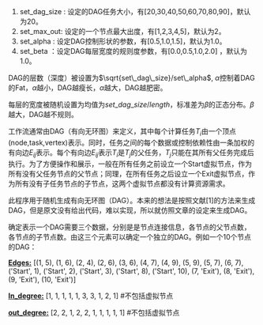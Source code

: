 1. set_dag_size : 设定的DAG任务大小，有[20,30,40,50,60,70,80,90]，默认为20。
2. set_max_out: 设定的一个节点最大出度，有[1,2,3,4,5]，默认为2。
3. set_alpha : 设定DAG控制形状的参数，有[0.5,1.0,1.5]，默认为1.0。
4. set_beta ：设定DAG每层宽度的规则度参数，有[0.0,0.5,1.0,2.0] ，默认为1.0。

DAG的层数（深度）被设置为$\sqrt{set\_dag\_size}/set\_alpha$, $\alpha$控制着DAG的Fat，$\alpha$越小，DAG越瘦长，$\alpha$越大，DAG越肥密。


每层的宽度被随机设置为均值为$set\_dag\_size/length$，标准差为$\beta$的正态分布。$\beta$越大，DAG越不规则。

工作流通常由DAG（有向无环图）来定义，其中每个计算任务$T_i$由一个顶点(node,task,vertex)表示。同时，任务之间的每个数据或控制依赖性由一条加权的有向边$E_{ij}$表示。每个有向边$E_{ij}$表示$T_i$是$T_j$的父任务，$T_j$只能在其所有父任务完成后执行。为了方便操作和展示，一般在所有任务之前设立一个Start虚拟节点，作为所有没有父任务节点的父节点；同理，在所有任务之后设立一个Exit虚拟节点，作为所有没有子任务节点的子节点，这两个虚拟节点都没有计算资源需求。

此程序用于随机生成有向无环图（DAG）。本来的想法是按照文献[1]的方法来生成DAG，但是原文没有给出代码，难以实现，所以就仿照文章的设定来生成DAG。

确定表示一个DAG需要三个数据，分别是是节点连接信息，各节点的父节点数，各节点的子节点数。由这三个元素可以确定一个独立的DAG。例如一个10个节点的DAG：

**<u>Edges:</u>**     [(1, 5), (1, 6), (2, 4), (2, 6), (3, 6), (4, 7), (4, 9), (5, 9), (5, 7), (6, 7), ('Start', 1), ('Start', 2), ('Start', 3), ('Start', 8), ('Start', 10), (7, 'Exit'), (8, 'Exit'), (9, 'Exit'), (10, 'Exit')] 

**<u>In_degree:</u>** [1, 1, 1, 1, 1, 3, 3, 1, 2, 1]  #不包括虚拟节点

**<u>out_degree:</u>**  [2, 2, 1, 2, 2, 1, 1, 1, 1, 1]  #不包括虚拟节点

